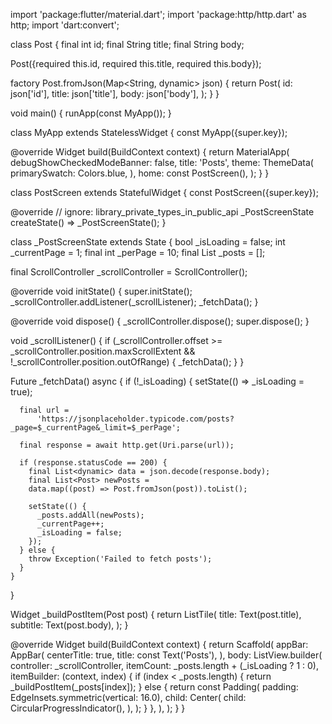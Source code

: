 import 'package:flutter/material.dart';
import 'package:http/http.dart' as http;
import 'dart:convert';

class Post {
  final int id;
  final String title;
  final String body;

  Post({required this.id, required this.title, required this.body});

  factory Post.fromJson(Map<String, dynamic> json) {
    return Post(
      id: json['id'],
      title: json['title'],
      body: json['body'],
    );
  }
}

void main() {
  runApp(const MyApp());
}

class MyApp extends StatelessWidget {
  const MyApp({super.key});

  @override
  Widget build(BuildContext context) {
    return MaterialApp(
      debugShowCheckedModeBanner: false,
      title: 'Posts',
      theme: ThemeData(
        primarySwatch: Colors.blue,
      ),
      home: const PostScreen(),
    );
  }
}

class PostScreen extends StatefulWidget {
  const PostScreen({super.key});

  @override
  // ignore: library_private_types_in_public_api
  _PostScreenState createState() => _PostScreenState();
}

class _PostScreenState extends State<PostScreen> {
  bool _isLoading = false;
  int _currentPage = 1;
  final int _perPage = 10;
  final List<Post> _posts = [];

  final ScrollController _scrollController = ScrollController();

  @override
  void initState() {
    super.initState();
    _scrollController.addListener(_scrollListener);
    _fetchData();
  }

  @override
  void dispose() {
    _scrollController.dispose();
    super.dispose();
  }

  void _scrollListener() {
    if (_scrollController.offset >=
        _scrollController.position.maxScrollExtent &&
        !_scrollController.position.outOfRange) {
      _fetchData();
    }
  }

  Future<void> _fetchData() async {
    if (!_isLoading) {
      setState(() => _isLoading = true);

      final url =
          'https://jsonplaceholder.typicode.com/posts?_page=$_currentPage&_limit=$_perPage';

      final response = await http.get(Uri.parse(url));

      if (response.statusCode == 200) {
        final List<dynamic> data = json.decode(response.body);
        final List<Post> newPosts =
        data.map((post) => Post.fromJson(post)).toList();

        setState(() {
          _posts.addAll(newPosts);
          _currentPage++;
          _isLoading = false;
        });
      } else {
        throw Exception('Failed to fetch posts');
      }
    }
  }

  Widget _buildPostItem(Post post) {
    return ListTile(
      title: Text(post.title),
      subtitle: Text(post.body),
    );
  }

  @override
  Widget build(BuildContext context) {
    return Scaffold(
      appBar: AppBar(
        centerTitle: true,
        title: const Text('Posts'),
      ),
      body: ListView.builder(
        controller: _scrollController,
        itemCount: _posts.length + (_isLoading ? 1 : 0),
        itemBuilder: (context, index) {
          if (index < _posts.length) {
            return _buildPostItem(_posts[index]);
          } else {
            return const Padding(
              padding: EdgeInsets.symmetric(vertical: 16.0),
              child: Center(
                child: CircularProgressIndicator(),
              ),
            );
          }
        },
      ),
    );
  }
}

